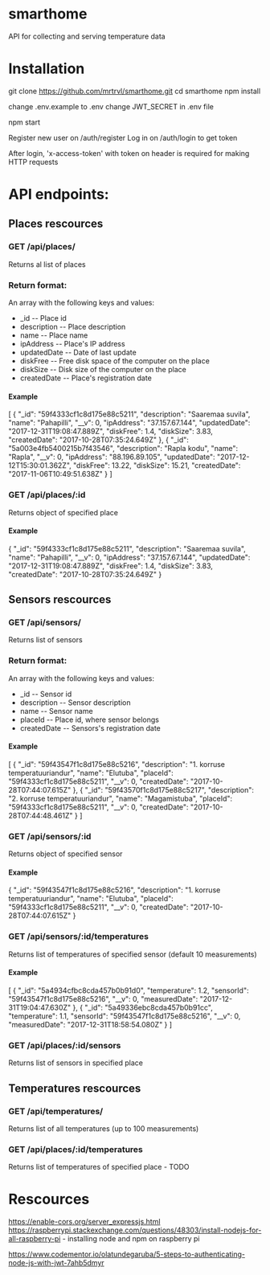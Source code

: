 # smarthome
API for collecting and serving temperature data

# Installation

git clone https://github.com/mrtrvl/smarthome.git
cd smarthome
npm install

change .env.example to .env
change JWT_SECRET in .env file

npm start

Register new user on /auth/register
Log in on /auth/login to get token

After login, 'x-access-token' with token on header is required for making HTTP requests


# API endpoints:

## Places rescources

### GET /api/places/

Returns al list of places

### Return format:
An array with the following keys and values:

  * _id -- Place id
  * description -- Place description
  * name -- Place name
  * ipAddress -- Place's IP address
  * updatedDate -- Date of last update
  * diskFree -- Free disk space of the computer on the place
  * diskSize -- Disk size of the computer on the place
  * createdDate -- Place's registration date

#### Example
[
  {
    "_id": "59f4333cf1c8d175e88c5211",
    "description": "Saaremaa suvila",
    "name": "Pahapilli",
    "__v": 0,
    "ipAddress": "37.157.67.144",
    "updatedDate": "2017-12-31T19:08:47.889Z",
    "diskFree": 1.4,
    "diskSize": 3.83,
    "createdDate": "2017-10-28T07:35:24.649Z"
},
{
    "_id": "5a003e4fb5400215b7f43546",
    "description": "Rapla kodu",
    "name": "Rapla",
    "__v": 0,
    "ipAddress": "88.196.89.105",
    "updatedDate": "2017-12-12T15:30:01.362Z",
    "diskFree": 13.22,
    "diskSize": 15.21,
    "createdDate": "2017-11-06T10:49:51.638Z"
}
]

### GET /api/places/:id

Returns object of specified place

#### Example
{
  "_id": "59f4333cf1c8d175e88c5211",
  "description": "Saaremaa suvila",
  "name": "Pahapilli",
  "__v": 0,
  "ipAddress": "37.157.67.144",
  "updatedDate": "2017-12-31T19:08:47.889Z",
  "diskFree": 1.4,
  "diskSize": 3.83,
  "createdDate": "2017-10-28T07:35:24.649Z"
}

## Sensors rescources

### GET /api/sensors/
Returns list of sensors

### Return format:
An array with the following keys and values:

  * _id -- Sensor id
  * description -- Sensor description
  * name -- Sensor name
  * placeId -- Place id, where sensor belongs
  * createdDate -- Sensors's registration date

#### Example

[
  {
      "_id": "59f43547f1c8d175e88c5216",
      "description": "1. korruse temperatuuriandur",
      "name": "Elutuba",
      "placeId": "59f4333cf1c8d175e88c5211",
      "__v": 0,
      "createdDate": "2017-10-28T07:44:07.615Z"
  },
  {
      "_id": "59f43570f1c8d175e88c5217",
      "description": "2. korruse temperatuuriandur",
      "name": "Magamistuba",
      "placeId": "59f4333cf1c8d175e88c5211",
      "__v": 0,
      "createdDate": "2017-10-28T07:44:48.461Z"
  }
]

### GET /api/sensors/:id
Returns object of specified sensor
#### Example

{
  "_id": "59f43547f1c8d175e88c5216",
  "description": "1. korruse temperatuuriandur",
  "name": "Elutuba",
  "placeId": "59f4333cf1c8d175e88c5211",
  "__v": 0,
  "createdDate": "2017-10-28T07:44:07.615Z"
}

### GET /api/sensors/:id/temperatures
Returns list of temperatures of specified sensor (default 10 measurements)

#### Example
[
  {
      "_id": "5a4934cfbc8cda457b0b91d0",
      "temperature": 1.2,
      "sensorId": "59f43547f1c8d175e88c5216",
      "__v": 0,
      "measuredDate": "2017-12-31T19:04:47.630Z"
  },
  {
      "_id": "5a49336ebc8cda457b0b91cc",
      "temperature": 1.1,
      "sensorId": "59f43547f1c8d175e88c5216",
      "__v": 0,
      "measuredDate": "2017-12-31T18:58:54.080Z"
  }
]

### GET /api/places/:id/sensors
Returns list of sensors in specified place

## Temperatures rescources  

### GET /api/temperatures/
Returns list of all temperatures (up to 100 measurements)

### GET /api/places/:id/temperatures
Returns list of temperatures of specified place - TODO

# Rescources  
https://enable-cors.org/server_expressjs.html  
https://raspberrypi.stackexchange.com/questions/48303/install-nodejs-for-all-raspberry-pi - installing node and npm on raspberry pi  

https://www.codementor.io/olatundegaruba/5-steps-to-authenticating-node-js-with-jwt-7ahb5dmyr
